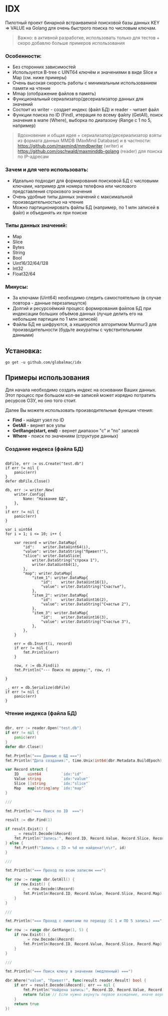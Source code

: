 # IDX

Пилотный проект бинарной встраиваемой поисковой базы данных KEY => VALUE на Golang для очень быстрого поиска по числовым ключам.

> Важно: в активной разработке, использовать только для тестов + скоро добавлю больше примеров использования

### Особенности: 

- Без сторонних зависимостей
- Используется B-tree с UINT64 ключём и значениями в виде Slice и Map (см. ниже примеры)
- Очень высокая скорость работы с минимальным использованием памяти на чтение
- Mmap (отображение файлов в память)
- Функциональный сериализатор/десериализатор данных для значений
- Состоит из writer - создает индекс (файл БД) и reader - читает файл
- Функции поиска по ID (Find), итерация по всему файлу (GetAll), поиск значения в мапе (Where), выборка по диапазону (Range с 1 по 5, например)

> Вдохновение и общая идея + сериализатор/десериализатор взяты из формата данных MMDB (MaxMind Database) и в частности: https://github.com/maxmind/mmdbwriter (writer) и https://github.com/oschwald/maxminddb-golang (reader) для поиска по IP-адресам

### Зачем и для чего использовать:

- Идеально подходит для формирования поисковой БД с числовыми ключами, например для номера телефона или числового представления строкового значения
- Очень удобные типы данных значений с максимальной производительностью на чтение
- Можно партиционировать файлы БД (например, по 1 млн записей в файл) и объединять их при поиске

### Типы данных значений:

- Map
- Slice
- Bytes
- String
- Bool
- Uint16/32/64/128
- Int32
- Float32/64

### Минусы:

- За ключами (Uint64) необходимо следить самостоятельно (в случае повтора - данные перезапишутся)
- Долгий и ресурсоёмкий процесс формирования файлов БД при индексации больших объёмов данных (лучше делить его на небольшие партиции по 1 млн записей)
- Файлы БД не шифруются, а хешируются алгоритмом Murmur3 для производительности (будьте аккуратны с чувствительными данными)

## Установка:

```
go get -u github.com/globalmac/idx
```

## Примеры использования

Для начала необходимо создать индекс на основании Ваших данных. Этот процесс при большом кол-ве записей может изрядно потратить ресурсов ОЗУ, но оно того стоит.

Далее Вы можете использовать производительные функции чтения:

- **Find** - найдет узел по ID
- **GetAll** - вернет все узлы
- **GetRange(start, end)** - вернет диапазон "с" и "по" записей
- **Where** - поиск по значениям (структуре данных)

### Создание индекса (файла БД)

```golang

dbFile, err := os.Create("test.db")
if err != nil {
    panic(err)
}
defer dbFile.Close()

db, err := writer.New(
    writer.Config{
        Name: "Название БД",
    },
)
if err != nil {
    panic(err)
}

var i uint64
for i = 1; i <= 10; i++ {

    var record = writer.DataMap{
        "id":    writer.DataUint64(i),
        "value": writer.DataString("Привет!"),
        "slice": writer.DataSlice{
            writer.DataString("строка 1"),
            writer.DataUint64(1),
        },
        "map": writer.DataMap{
            "item_1": writer.DataMap{
                "id":    writer.DataUint16(1),
                "value": writer.DataString("Счастье"),
            },
            "item_2": writer.DataMap{
                "id":    writer.DataUint16(2),
                "value": writer.DataString("Счастье 2"),
            },
            "item_3": writer.DataMap{
                "id":    writer.DataUint16(3),
                "value": writer.DataString("Счастье 3"),
            },
        },
    }
    
    err = db.Insert(i, record)
    if err != nil {
        fmt.Println(err)
    }
    
    row, r := db.Find(i)
    fmt.Println("--- Поиск по дереву:", row, r)

}

_, err = db.Serialize(dbFile)
if err != nil {
    panic(err)
}

```

### Чтение индекса (файла БД)

```go

dbr, err := reader.Open("test.db")
if err != nil {
    panic(err)
}
defer dbr.Close()

fmt.Println("=== Данные о БД ===")
fmt.Println("Дата создания:", time.Unix(int64(dbr.Metadata.BuildEpoch), 0).Format("2006-01-02 в 15:01:05"), "Кол-во узлов:", dbr.Metadata.NodeCount)

var Record struct {
    ID    uint64         `idx:"id"`
    Value string         `idx:"value"`
    Slice []string       `idx:"slice"`
    Map   map[string]any `idx:"map"`
}

///

fmt.Println("=== Поиск по ID  ===")

result := dbr.Find(1)

if result.Exist() {
    _ = result.Decode(&Record)
    fmt.Println("Запись:", Record.ID, Record.Value, Record.Slice, Record.Map)
} else {
	fmt.Printf("Запись c ID = %d не найдена!\n\r", id)
}

///

fmt.Println("=== Проход по всем записям ===")

for row := range dbr.GetAll() {
    if row.Exist() {
        _ = row.Decode(&Record)
        fmt.Println(Record.ID, Record.Value, Record.Slice, Record.Map)
    }
}

///

fmt.Println("=== Проход с лимитами по периоду (С 1 и ПО 5 запись) ===")

for row := range dbr.GetRange(1, 5) {
    if row.Exist() {
        _ = row.Decode(&Record)
        fmt.Println(Record.ID, Record.Value, Record.Slice, Record.Map)
    }
}

///

fmt.Println("=== Поиск ключу в значении (медленный) ===")

dbr.Where("value", "Привет!", func(result reader.Result) bool {
    if err = result.Decode(&Record); err == nil {
        fmt.Println("Найдена запись:", Record.ID, Record.Value, Record.Slice, Record.Map)
        return false // Если нужно вернуть первое вхождение, иначе вернет все найденные записи
    }
    return true
})


```